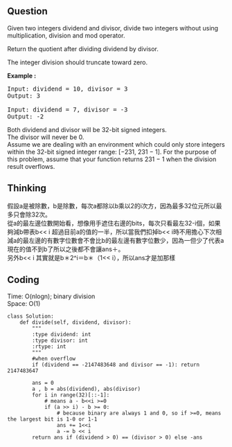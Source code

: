 ## Question
Given two integers dividend and divisor, divide two integers without using multiplication, division and mod operator.<br>

Return the quotient after dividing dividend by divisor.<br>

The integer division should truncate toward zero.

**Example :**   
<pre>
Input: dividend = 10, divisor = 3
Output: 3

Input: dividend = 7, divisor = -3
Output: -2
</pre>

Both dividend and divisor will be 32-bit signed integers.<br>
The divisor will never be 0.<br>
Assume we are dealing with an environment which could only store integers within the 32-bit signed integer range: [−231,  231 − 1]. For the purpose of this problem, assume that your function returns 231 − 1 when the division result overflows.

## Thinking
假設a是被除數，b是除數，每次a都除以b乘以2的i次方，因為最多32位元所以最多只會除32次。<br>
從a的最左邊位數開始看，想像用手遮住右邊的bits，每次只看最左32-i個，如果夠減b帶表b<< i 超過目前a的值的一半，所以當我們扣掉b<< i時不用擔心下次相減a的最左邊的有數字位數會不會比b的最左邊有數字位數少，因為一但少了代表a現在的值不到b了所以之後都不會讓ans＋。<br>
另外b<< i 其實就是b＊2^i＝b＊（1<< i），所以ans才是加那樣  

## Coding
Time: O(nlogn); binary division <br>
Space: O(1)
```python3
class Solution:
    def divide(self, dividend, divisor):
        """
        :type dividend: int
        :type divisor: int
        :rtype: int
        """
        #when overflow
        if (dividend == -2147483648 and divisor == -1): return 2147483647
        
        ans = 0
        a , b = abs(dividend), abs(divisor)
        for i in range(32)[::-1]:
            # means a - b<<i >=0
            if (a >> i) - b >= 0:
                # because binary are always 1 and 0, so if >=0, means the largest bit is 1-0 or 1-1
                ans += 1<<i
                a -= b << i
        return ans if (dividend > 0) == (divisor > 0) else -ans
```

